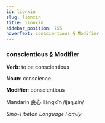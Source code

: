 ```yaml
---
id: lionxin
slug: lionxin
title: lionxin
sidebar_position: 755
hoverText: conscientious § Modifier
---
```


### conscientious § Modifier

**Verb**: to be conscientious

**Noun**: conscience

**Modifier**: conscientious

Mandarin 良心 liángxīn /ljaŋ.ɕin/

*Sino-Tibetan Language Family*